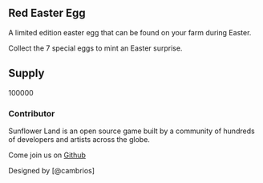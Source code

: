 ## Red Easter Egg

A limited edition easter egg that can be found on your farm during Easter.

Collect the 7 special eggs to mint an Easter surprise.

## Supply

100000


### Contributor

Sunflower Land is an open source game built by a community of hundreds of developers and artists across the globe.

Come join us on [Github](https://github.com/sunflower-land/sunflower-land)

Designed by [@cambrios]
